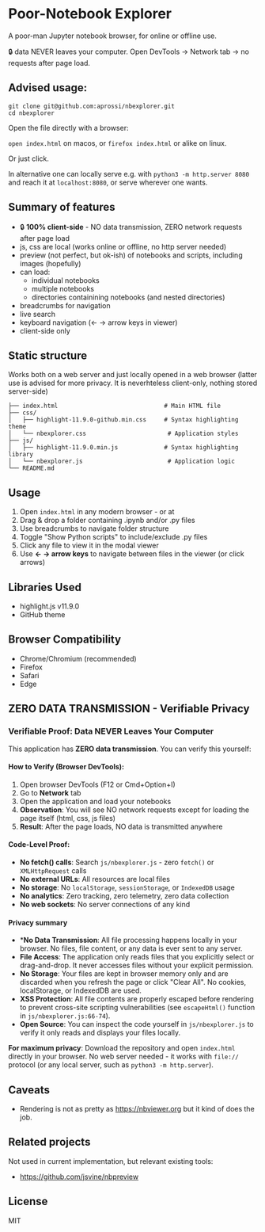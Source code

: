 # Poor-Notebook Explorer

A poor-man Jupyter notebook browser, for online or offline use.

🔒 data NEVER leaves your computer. Open DevTools → Network tab → no requests after page load. 

## Advised usage:

```
git clone git@github.com:aprossi/nbexplorer.git
cd nbexplorer
```
Open the file directly with a browser:

`open index.html` on macos, or `firefox index.html` or alike on linux.
  
Or just click.

In alternative one can locally serve e.g. with `python3 -m http.server 8080` and reach it at `localhost:8080`, or serve wherever one wants.

## Summary of features

* 🔒 **100% client-side** - NO data transmission, ZERO network requests after page load
* js, css are local (works online or offline, no http server needed)
* preview (not perfect, but ok-ish) of notebooks and scripts, including images (hopefully)
* can load:
  * individual notebooks
  * multiple notebooks
  * directories containining notebooks (and nested directories)
* breadcrumbs for navigation
* live search
* keyboard navigation (← → arrow keys in viewer)
* client-side only

## Static structure

Works both on a web server and just locally opened in a web browser (latter use is advised for more privacy. It is neverhteless client-only, nothing stored server-side)

```
├── index.html                              # Main HTML file
├── css/
│   ├── highlight-11.9.0-github.min.css     # Syntax highlighting theme
│   └── nbexplorer.css                       # Application styles
├── js/
│   ├── highlight-11.9.0.min.js             # Syntax highlighting library
│   └── nbexplorer.js                        # Application logic
└── README.md                                
```

## Usage

1. Open `index.html` in any modern browser - or at 
2. Drag & drop a folder containing .ipynb and/or .py files
3. Use breadcrumbs to navigate folder structure
4. Toggle "Show Python scripts" to include/exclude .py files
5. Click any file to view it in the modal viewer
6. Use **← → arrow keys** to navigate between files in the viewer (or click arrows)

## Libraries Used

- highlight.js v11.9.0
- GitHub theme

## Browser Compatibility

- Chrome/Chromium (recommended)
- Firefox
- Safari
- Edge

## ZERO DATA TRANSMISSION - Verifiable Privacy

### Verifiable Proof: Data NEVER Leaves Your Computer

This application has **ZERO data transmission**. You can verify this yourself:

#### How to Verify (Browser DevTools):
1. Open browser DevTools (F12 or Cmd+Option+I)
2. Go to **Network** tab
3. Open the application and load your notebooks
4. **Observation**: You will see NO network requests except for loading the page itself (html, css, js files)
5. **Result**: After the page loads, NO data is transmitted anywhere

#### Code-Level Proof:
- **No fetch() calls**: Search `js/nbexplorer.js` - zero `fetch()` or `XMLHttpRequest` calls
- **No external URLs**: All resources are local files
- **No storage**: No `localStorage`, `sessionStorage`, or `IndexedDB` usage
- **No analytics**: Zero tracking, zero telemetry, zero data collection
- **No web sockets**: No server connections of any kind

#### Privacy summary

* ***No Data Transmission**: All file processing happens locally in your browser. No files, file content, or any data is ever sent to any server.
* **File Access**: The application only reads files that you explicitly select or drag-and-drop. It never accesses files without your explicit permission.
* **No Storage**: Your files are kept in browser memory only and are discarded when you refresh the page or click "Clear All". No cookies, localStorage, or IndexedDB are used.
* **XSS Protection**: All file contents are properly escaped before rendering to prevent cross-site scripting vulnerabilities (see `escapeHtml()` function in `js/nbexplorer.js:66-74`).
*  **Open Source**: You can inspect the code yourself in `js/nbexplorer.js` to verify it only reads and displays your files locally.


**For maximum privacy**: Download the repository and open `index.html` directly in your browser. No web server needed - it works with `file://` protocol (or any local server, such as `python3 -m http.server`).

## Caveats

* Rendering is not as pretty as https://nbviewer.org but it kind of does the job.

## Related projects

Not used in current implementation, but relevant existing tools:

* https://github.com/jsvine/nbpreview 

## License 

MIT

